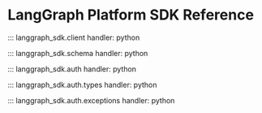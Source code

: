 
# LangGraph Platform SDK Reference

::: langgraph_sdk.client
    handler: python

::: langgraph_sdk.schema
    handler: python

::: langgraph_sdk.auth
    handler: python

::: langgraph_sdk.auth.types
    handler: python

::: langgraph_sdk.auth.exceptions
    handler: python
